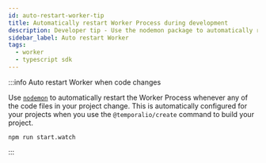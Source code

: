 ```yaml
---
id: auto-restart-worker-tip
title: Automatically restart Worker Process during development
description: Developer tip - Use the nodemon package to automatically restart the Worker Process.
sidebar_label: Auto restart Worker
tags:
  - worker
  - typescript sdk
---
```


:::info Auto restart Worker when code changes

Use [`nodemon`](https://www.npmjs.com/package/nodemon) to automatically restart the Worker Process whenever any of the code files in your project change. This is automatically configured for your projects when you use the `@temporalio/create` command to build your project.

```shell
npm run start.watch
```

:::
